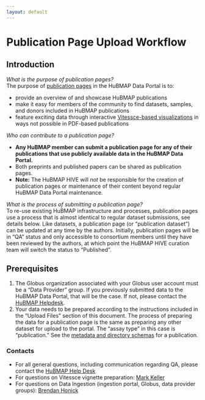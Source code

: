 ```yaml
---
layout: default
---
```


# Publication Page Upload Workflow
## Introduction
_What is the purpose of publication pages?_<br>
The purpose of [publication pages](https://portal.hubmapconsortium.org/publications) in the HuBMAP Data Portal is to:
- provide an overview of and showcase HuBMAP publications
- make it easy for members of the community to find datasets, samples, and donors included in HuBMAP publications
- feature exciting data through interactive [Vitessce-based visualizations](https://vitessce.io) in ways not possible in PDF-based publications
  
_Who can contribute to a publication page?_ <br>
- **Any HuBMAP member can submit a publication page for any of their publications that use publicly available data in the HuBMAP Data Portal.**
- Both preprints and published papers can be shared as publication pages.
- **Note:** The HuBMAP HIVE will _not_ be responsible for the creation of publication pages or maintenance of their content beyond regular HuBMAP Data Portal maintenance. 

_What is the process of submitting a publication page?_ <br>
To re-use existing HuBMAP infrastructure and processes, publication pages use a process that is almost identical to regular dataset submissions, see details below. Like datasets, a publication page (or “publication dataset”) can be updated at any time by the authors. Initially, publication pages will be in “QA” status and only accessible to consortium members until they have been reviewed by the authors, at which point the HuBMAP HIVE curation team will switch the status to “Published”. 

## Prerequisites
1. The Globus organization associated with your Globus user account must be a “Data Provider” group. If you previously submitted data to the HuBMAP Data Portal, that will be the case. If not, please contact the [HuBMAP Helpdesk](mailto:help@hubmapconsortium.org). 
2. Your data needs to be prepared according to the instructions included in the “Upload Files” section of this document. The process of preparing the data for a publication page is the same as preparing any other dataset for upload to the portal. The “assay type” in this case is “publication.” See the [metadata and directory schemas](https://hubmapconsortium.github.io/ingest-validation-tools/publication/) for a publication.

### Contacts
- For all general questions, including communication regarding QA, please contact the [HuBMAP Help Desk](mailto:help@hubmapconsortium.org)
- For questions on Vitessce vignette preparation: [Mark Keller](mailto:mark_keller@hms.harvard.edu)
- For questions on Data Ingestion (ingestion portal, Globus, data provider groups): [Brendan Honick](mailto:help@hubmapconsortium.org,bhonick@andrew.cmu.edu)


